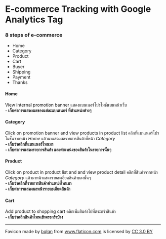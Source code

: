 # E-commerce Tracking with Google Analytics Tag

### 8 steps of e-commerce ###
- Home
- Category
- Product
- Cart
- Buyer
- Shipping
- Payment
- Thanks

#### Home ####
View internal promotion banner แสดงแบนเนอร์โปรโมชั่นบนหน้าเว็บ<br>
**- เก็บค่าการแสดงผลของแต่ละแบนเนอร์ ที่ตำแหน่งต่างๆ**

#### Category ####
Click on promotion banner and view products in product list คลิกที่แบนเนอร์โปรโมชั่นจากหน้า *Home* แล้วมาแสดงผลรายการสินค้าที่หน้า *Category*<br>
**- เก็บว่าคลิกที่แบนเนอร์ไหนมา**<br>
**- เก็บค่าการแสดงรายการสินค้า และตำแหน่งของสินค้าในรายการนั้นๆ**

#### Product ####
Click on product in product list and and view product detail คลิกที่สินค้าจากหน้า *Category* แล้วมาหน้าแสดงรายละเอียดสินค้าของนั้นๆ<br>
**- เก็บว่าคลิกที่รายการสินค้าตำแหน่งไหนมา**<br>
**- เก็บค่าการแสดงผลหน้ารายละเอียดสินค้า**

#### Cart ####
Add product to shopping cart คลิกเพิ่มสินค้าไปที่ตระกร้าสินค้า<br>
**- เก็บว่าคลิกสินค้าไหนเข้าตระกร้าบ้าง**

---

Favicon made by <a href="https://www.flaticon.com/authors/bqlqn" title="bqlqn">bqlqn</a> from <a href="https://www.flaticon.com/" title="Flaticon">www.flaticon.com</a>
is licensed by <a href="http://creativecommons.org/licenses/by/3.0/" title="Creative Commons BY 3.0" target="_blank">CC 3.0 BY</a>
